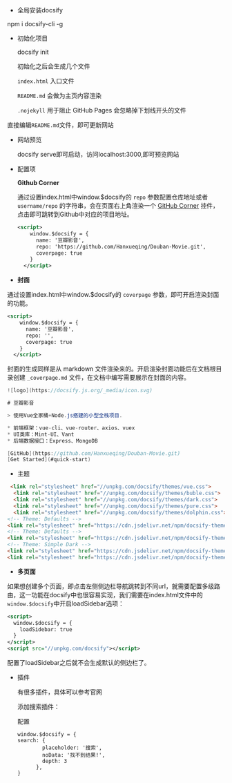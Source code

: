 + 全局安装docsify

npm i docsify-cli -g

+ 初始化项目

  docsify init

  初始化之后会生成几个文件

  `index.html` 入口文件

  `README.md` 会做为主页内容渲染

  `.nojekyll` 用于阻止 GitHub Pages 会忽略掉下划线开头的文件

直接编辑`README.md`文件，即可更新网站

+ 网站预览

  docsify serve即可启动，访问localhost:3000,即可预览网站

+ 配置项

  **Github Corner**

  通过设置index.html中window.$docsify的 `repo` 参数配置仓库地址或者 `username/repo` 的字符串，会在页面右上角渲染一个 [GitHub Corner](https://links.jianshu.com/go?to=http%3A%2F%2Ftholman.com%2Fgithub-corners%2F) 挂件，点击即可跳转到Github中对应的项目地址。

  ```xml
  <script>
      window.$docsify = {
        name: '豆瓣影音',
        repo: 'https://github.com/Hanxueqing/Douban-Movie.git',
        coverpage: true
      }
    </script>
  ```

+ **封面**

通过设置index.html中window.$docsify的 `coverpage` 参数，即可开启渲染封面的功能。

```xml
<script>
    window.$docsify = {
      name: '豆瓣影音',
      repo: '',
      coverpage: true
    }
  </script>
```

封面的生成同样是从 markdown 文件渲染来的。开启渲染封面功能后在文档根目录创建 `_coverpage.md` 文件，在文档中编写需要展示在封面的内容。

```csharp
![logo](https://docsify.js.org/_media/icon.svg)

# 豆瓣影音

> 使用Vue全家桶+Node.js搭建的小型全栈项目.

* 前端框架：vue-cli、vue-router、axios、vuex
* UI类库：Mint-UI、Vant
* 后端数据接口：Express、MongoDB

[GitHub](https://github.com/Hanxueqing/Douban-Movie.git)
[Get Started](#quick-start)
```

+ 主题

```html
 <link rel="stylesheet" href="//unpkg.com/docsify/themes/vue.css">
  <link rel="stylesheet" href="//unpkg.com/docsify/themes/buble.css">
  <link rel="stylesheet" href="//unpkg.com/docsify/themes/dark.css">
  <link rel="stylesheet" href="//unpkg.com/docsify/themes/pure.css">
  <link rel="stylesheet" href="//unpkg.com/docsify/themes/dolphin.css">
<!-- Theme: Defaults -->
<link rel="stylesheet" href="https://cdn.jsdelivr.net/npm/docsify-themeable@0/dist/css/theme-defaults.css">
<!-- Theme: Defaults -->
<link rel="stylesheet" href="https://cdn.jsdelivr.net/npm/docsify-themeable@0/dist/css/theme-defaults.css">
<!-- Theme: Simple Dark -->
<link rel="stylesheet" href="https://cdn.jsdelivr.net/npm/docsify-themeable@0/dist/css/theme-simple-dark.css">
<link rel="stylesheet" href="https://cdn.jsdelivr.net/npm/docsify-themeable@0/dist/css/theme-simple.css">
```

+ **多页面**

如果想创建多个页面，即点击左侧侧边栏导航跳转到不同url，就需要配置多级路由，这一功能在docsify中也很容易实现，我们需要在index.html文件中的`window.$docsify`中开启loadSidebar选项：

```xml
<script>
  window.$docsify = {
    loadSidebar: true
  }
</script>
<script src="//unpkg.com/docsify"></script>
```

配置了loadSidebar之后就不会生成默认的侧边栏了。



+ 插件

  有很多插件，具体可以参考官网[](https://docsify.js.org/#/zh-cn/plugins)

  添加搜索插件：

  <script src="//cdn.jsdelivr.net/npm/docsify/lib/plugins/search.min.js"></script>

  配置

  ```
  window.$docsify = {
  search: {
          placeholder: '搜索',
          noData: '找不到结果!',
          depth: 3
        },
  }
  ```

  

